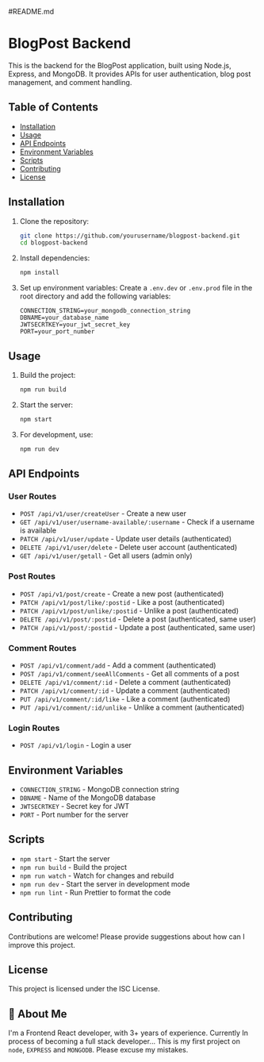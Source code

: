 #README.md

# BlogPost Backend

This is the backend for the BlogPost application, built using Node.js, Express, and MongoDB. It provides APIs for user authentication, blog post management, and comment handling.

## Table of Contents

- [Installation](#installation)
- [Usage](#usage)
- [API Endpoints](#api-endpoints)
- [Environment Variables](#environment-variables)
- [Scripts](#scripts)
- [Contributing](#contributing)
- [License](#license)

## Installation

1. Clone the repository:

   ```sh
   git clone https://github.com/yourusername/blogpost-backend.git
   cd blogpost-backend
   ```

2. Install dependencies:

   ```sh
   npm install
   ```

3. Set up environment variables:
   Create a `.env.dev` or `.env.prod` file in the root directory and add the following variables:
   ```env
   CONNECTION_STRING=your_mongodb_connection_string
   DBNAME=your_database_name
   JWTSECRTKEY=your_jwt_secret_key
   PORT=your_port_number
   ```

## Usage

1. Build the project:

   ```sh
   npm run build
   ```

2. Start the server:

   ```sh
   npm start
   ```

3. For development, use:
   ```sh
   npm run dev
   ```

## API Endpoints

### User Routes

- `POST /api/v1/user/createUser` - Create a new user
- `GET /api/v1/user/username-available/:username` - Check if a username is available
- `PATCH /api/v1/user/update` - Update user details (authenticated)
- `DELETE /api/v1/user/delete` - Delete user account (authenticated)
- `GET /api/v1/user/getall` - Get all users (admin only)

### Post Routes

- `POST /api/v1/post/create` - Create a new post (authenticated)
- `PATCH /api/v1/post/like/:postid` - Like a post (authenticated)
- `PATCH /api/v1/post/unlike/:postid` - Unlike a post (authenticated)
- `DELETE /api/v1/post/:postid` - Delete a post (authenticated, same user)
- `PATCH /api/v1/post/:postid` - Update a post (authenticated, same user)

### Comment Routes

- `POST /api/v1/comment/add` - Add a comment (authenticated)
- `POST /api/v1/comment/seeAllComments` - Get all comments of a post
- `DELETE /api/v1/comment/:id` - Delete a comment (authenticated)
- `PATCH /api/v1/comment/:id` - Update a comment (authenticated)
- `PUT /api/v1/comment/:id/like` - Like a comment (authenticated)
- `PUT /api/v1/comment/:id/unlike` - Unlike a comment (authenticated)

### Login Routes

- `POST /api/v1/login` - Login a user

## Environment Variables

- `CONNECTION_STRING` - MongoDB connection string
- `DBNAME` - Name of the MongoDB database
- `JWTSECRTKEY` - Secret key for JWT
- `PORT` - Port number for the server

## Scripts

- `npm start` - Start the server
- `npm run build` - Build the project
- `npm run watch` - Watch for changes and rebuild
- `npm run dev` - Start the server in development mode
- `npm run lint` - Run Prettier to format the code

## Contributing

Contributions are welcome! Please provide suggestions about how can I improve this project.

## License

This project is licensed under the ISC License.

## 🚀 About Me

I'm a Frontend React developer, with 3+ years of experience. Currently In process of becoming a full stack developer...
This is my first project on `node`, `EXPRESS` and `MONGODB`. Please excuse my mistakes.
